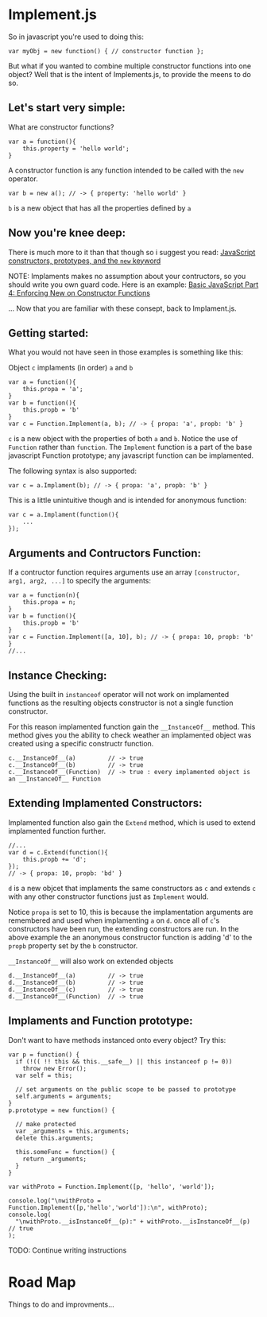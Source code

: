 Implement.js
============

So in javascript you're used to doing this:

    var myObj = new function() { // constructor function };
    
But what if you wanted to combine multiple constructor functions into one object? Well that is the intent of Implements.js, to provide the meens to do so. 

Let's start very simple:
------------

What are constructor functions?

    var a = function(){
        this.property = 'hello world';
    }
    
A constructor function is any function intended to be called with the `new` operator.

    var b = new a(); // -> { property: 'hello world' }
    
`b` is a new object that has all the properties defined by `a`

Now you're knee deep:
------------

There is much more to it than that though so i suggest you read:
[JavaScript constructors, prototypes, and the `new` keyword](http://pivotallabs.com/javascript-constructors-prototypes-and-the-new-keyword/)

NOTE: Implaments makes no assumption about your contructors, so you should write you own guard code. Here is an example:
[Basic JavaScript Part 4: Enforcing New on Constructor Functions](http://elegantcode.com/2010/12/21/basic-javascript-part-4-enforcing-new-on-constructor-functions/)

... Now that you are familiar with these consept, back to Implament.js. 

Getting started:
------------

What you would not have seen in those examples is something like this:

Object `c` implaments (in order) `a` and `b`

    var a = function(){
        this.propa = 'a';
    }
    var b = function(){
        this.propb = 'b'
    }
    var c = Function.Implement(a, b); // -> { propa: 'a', propb: 'b' }
    
`c` is a new object with the properties of both `a` and `b`. Notice the use of `Function` rather than `function`. The `Implement` function is a part of the base javascript Function prototype; any javascript function can be implamented.

The following syntax is also supported:

    var c = a.Implament(b); // -> { propa: 'a', propb: 'b' }

This is a little unintuitive though and is intended for anonymous function:

    var c = a.Implament(function(){
        ...
    });
    
Arguments and Contructors Function:
------------

If a contructor function requires arguments use an array `[constructor, arg1, arg2, ...]` to specify the arguments:

    var a = function(n){
        this.propa = n;
    }
    var b = function(){
        this.propb = 'b'
    }
    var c = Function.Implement([a, 10], b); // -> { propa: 10, propb: 'b' }
    //...
    
Instance Checking:
------------

Using the built in `instanceof` operator will not work on implamented functions as the resulting objects constructor is not a single function constructor. 

For this reason implamented function gain the `__InstanceOf__` method. This method gives you the ability to check weather an implamented object was created using a specific constructr function.

    c.__InstanceOf__(a)         // -> true
    c.__InstanceOf__(b)         // -> true
    c.__InstanceOf__(Function)  // -> true : every implamented object is an __InstanceOf__ Function
    
Extending Implamented Constructors:
------------
    
Implamented function also gain the `Extend` method, which is used to extend implamented function further.

    //...
    var d = c.Extend(function(){
        this.propb += 'd';
    });
    // -> { propa: 10, propb: 'bd' }
    
`d` is a new objcet that implaments the same constructors as `c` and extends `c` with any other constructor functions just as `Implement` would.

Notice `propa` is set to 10, this is because the implamentation arguments are remembered and used when implamenting `a` on `d`. once all of `c`'s constructors have been run, the extending constructors are run. In the above example the an anonymous constructor function is adding 'd' to the `propb` property set by the `b` constructor.
    
`__InstanceOf__` will also work on extended objects

    d.__InstanceOf__(a)         // -> true
    d.__InstanceOf__(b)         // -> true
    d.__InstanceOf__(c)         // -> true
    d.__InstanceOf__(Function)  // -> true
    
Implaments and Function prototype:
------------

Don't want to have methods instanced onto every object? Try this:

    var p = function() {
      if (!(( !! this && this.__safe__) || this instanceof p != 0))
        throw new Error();
      var self = this;
    
      // set arguments on the public scope to be passed to prototype
      self.arguments = arguments;
    }
    p.prototype = new function() {
    
      // make protected
      var _arguments = this.arguments;
      delete this.arguments;
    
      this.someFunc = function() {
        return _arguments;
      }
    }
    
    var withProto = Function.Implement([p, 'hello', 'world']);
    
    console.log("\nwithProto = Function.Implement([p,'hello','world']):\n", withProto);
    console.log(
      "\nwithProto.__isInstanceOf__(p):" + withProto.__isInstanceOf__(p) // true
    );



TODO: Continue writing instructions

Road Map
============

Things to do and improvments...
